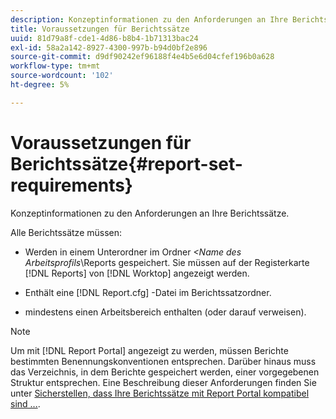 ```yaml
---
description: Konzeptinformationen zu den Anforderungen an Ihre Berichtssätze.
title: Voraussetzungen für Berichtssätze
uuid: 81d79a8f-cde1-4d86-b8b4-1b71313bac24
exl-id: 58a2a142-8927-4300-997b-b94d0bf2e896
source-git-commit: d9df90242ef96188f4e4b5e6d04cfef196b0a628
workflow-type: tm+mt
source-wordcount: '102'
ht-degree: 5%

---
```


# Voraussetzungen für Berichtssätze{#report-set-requirements}

Konzeptinformationen zu den Anforderungen an Ihre Berichtssätze.

Alle Berichtssätze müssen:

* Werden in einem Unterordner im Ordner *&lt;Name des Arbeitsprofils*\Reports gespeichert. Sie müssen auf der Registerkarte [!DNL Reports] von [!DNL Worktop] angezeigt werden.

* Enthält eine [!DNL Report.cfg] -Datei im Berichtssatzordner.
* mindestens einen Arbeitsbereich enthalten (oder darauf verweisen).

>[!NOTE]
>
>Um mit [!DNL Report Portal] angezeigt zu werden, müssen Berichte bestimmten Benennungskonventionen entsprechen. Darüber hinaus muss das Verzeichnis, in dem Berichte gespeichert werden, einer vorgegebenen Struktur entsprechen. Eine Beschreibung dieser Anforderungen finden Sie unter [Sicherstellen, dass Ihre Berichtssätze mit Report Portal kompatibel sind ...](../../home/c-rpt-oview/c-install-rpt-port/c-rpt-port-user-inter.md#section-2b141e5d198a4bbea455699126c24706).
